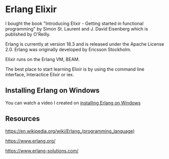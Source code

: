 # Erlang Elixir

I bought the book "Introducing Elixir - Getting started in functional programming" by Simon St. Laurent and J. David Eisenberg which is published by O'Reilly.

Erlang is currently at version 18.3 and is released under the Apache License 2.0.  Erlang was originally developed by Ericsson Stockholm.

Elixir runs on the Erlang VM, BEAM.

The best place to start learning Elixir is by using the command line interface, Interactice Elixir or iex. 

## Installing Erlang on Windows

You can watch a video I created on [installing Erlang on Windows](https://www.youtube.com/watch?v=Jlh8t2k2YLk)


## Resources

https://en.wikipedia.org/wiki/Erlang_(programming_language)

https://www.erlang.org/

https://www.erlang-solutions.com/

